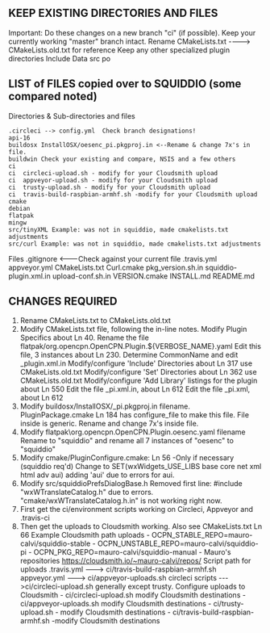 KEEP EXISTING DIRECTORIES AND FILES
------------------------------------------------------------------
Important: 
    Do these changes on a new branch "ci" (if possible).
	Keep your currently working "master" branch intact. 
    Rename CMakeLists.txt ----> CMakeLists.old.txt for reference
	Keep any other specialized plugin directories
    Include
    Data
    src
    po

LIST of FILES copied over to SQUIDDIO (some compared noted)
-------------------------------------------------------------------
Directories & Sub-directories and files

    .circleci --> config.yml  Check branch designations!
    api-16
    buildosx InstallOSX/oesenc_pi.pkgproj.in <--Rename & change 7x's in file.
    buildwin Check your existing and compare, NSIS and a few others
    ci
    ci  circleci-upload.sh - modify for your Cloudsmith upload
    ci  appveyor-upload.sh - modify for your Cloudsmith upload
	ci  trusty-upload.sh - modify for your Cloudsmith upload
	ci  travis-build-raspbian-armhf.sh -modify for your Cloudsmith upload
    cmake
    debian
    flatpak
    mingw
    src/tinyXML Example: was not in squiddio, made cmakelists.txt adjustments
    src/curl Example: was not in squiddio, made cmakelists.txt adjustments

Files
    .gitignore   <---Check against your current file
    .travis.yml 
    appveyor.yml
    CMakeLists.txt
    Curl.cmake
    pkg_version.sh.in
	squiddio-plugin.xml.in
	upload-conf.sh.in
    VERSION.cmake
	INSTALL.md
	README.md
	
CHANGES REQUIRED
----------------------------------------------------------------
1. Rename CMakeLists.txt to CMakeLists.old.txt
2. Modify CMakeLists.txt file, following the in-line notes.
    Modify Plugin Specifics about Ln 40.
	Rename the file flatpak/org.opencpn.OpenCPN.Plugin.${VERBOSE_NAME}.yaml
    Edit this file, 3 instances about Ln 230.
    Determine CommonName and edit <squiddio>_plugin.xml.in
    Modify/configure 'Include' Directories about Ln 317	use CMakeLists.old.txt
	Modify/configure 'Set' Directories about Ln 362 use CMakeLists.old.txt
	Modify/configure 'Add Library' listings for the plugin about Ln 550
	Edit the file  <squiiddio>_pi.xml.in, about Ln 612
    Edit the file  <squiddio>_pi.xml, about Ln 612
3. Modify buildosx/InstallOSX/<plugin>_pi.pkgproj.in filename.
	PluginPackage.cmake Ln 184 has configure_file to make this file.
    File inside is generic. Rename and change 7x's inside file.
4. Modify flatpak\org.opencpn.OpenCPN.Plugin.oesenc.yaml filename
    Rename to "squiddio" and rename all 7 instances of "oesenc" to "squiddio"
5. Modify cmake/PluginConfigure.cmake: Ln 56 -Only if necessary (squiddio req'd) 
    Change to SET(wxWidgets_USE_LIBS base core net xml html adv aui)
    adding 'aui' due to errors for aui.
6. Modify src/squiddioPrefsDialogBase.h
    Removed first line: #include "wxWTranslateCatalog.h" due to errors.
    "cmake/wxWTranslateCatalog.h.in" is not working right now.
7. First get the ci/environment scripts working on Circleci, Appveyor and .travis-ci
8. Then get the uploads to Cloudsmith working. Also see CMakeLists.txt Ln 66
    Example Cloudsmith path uploads
       - OCPN_STABLE_REPO=mauro-calvi/squiddio-stable
       - OCPN_UNSTABLE_REPO=mauro-calvi/squiddio-pi
       - OCPN_PKG_REPO=mauro-calvi/squiddio-manual
       - Mauro's repositories https://cloudsmith.io/~mauro-calvi/repos/
    Script path for uploads
        .travis.yml ---> ci/travis-build-raspbian-armhf.sh 
         appveyor.yml ---> ci/appveyor-uploads.sh
		 circleci scripts --->ci/circleci-upload.sh generally except trusty.
    Configure uploads to Cloudsmith
       - ci/circleci-upload.sh modify Cloudsmith destinations
       - ci/appveyor-uploads.sh modify Cloudsmith destinations
	   - ci/trusty-upload.sh - modify Cloudsmith destinations
	   - ci/travis-build-raspbian-armhf.sh -modify Cloudsmith destinations

